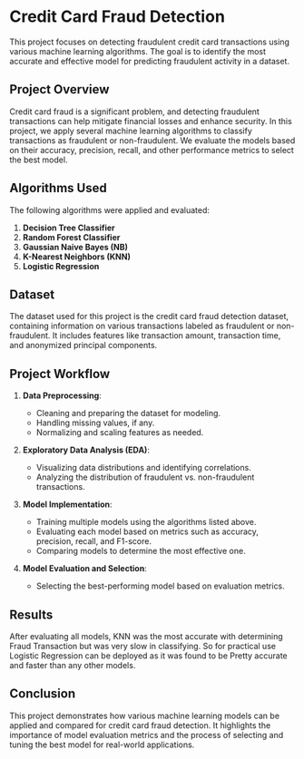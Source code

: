 # Credit Card Fraud Detection

This project focuses on detecting fraudulent credit card transactions using various machine learning algorithms. The goal is to identify the most accurate and effective model for predicting fraudulent activity in a dataset.

## Project Overview

Credit card fraud is a significant problem, and detecting fraudulent transactions can help mitigate financial losses and enhance security. In this project, we apply several machine learning algorithms to classify transactions as fraudulent or non-fraudulent. We evaluate the models based on their accuracy, precision, recall, and other performance metrics to select the best model.

## Algorithms Used

The following algorithms were applied and evaluated:

1. **Decision Tree Classifier**
2. **Random Forest Classifier**
3. **Gaussian Naive Bayes (NB)**
4. **K-Nearest Neighbors (KNN)**
5. **Logistic Regression**

## Dataset

The dataset used for this project is the credit card fraud detection dataset, containing information on various transactions labeled as fraudulent or non-fraudulent. It includes features like transaction amount, transaction time, and anonymized principal components.

## Project Workflow

1. **Data Preprocessing**: 
   - Cleaning and preparing the dataset for modeling.
   - Handling missing values, if any.
   - Normalizing and scaling features as needed.

2. **Exploratory Data Analysis (EDA)**:
   - Visualizing data distributions and identifying correlations.
   - Analyzing the distribution of fraudulent vs. non-fraudulent transactions.

3. **Model Implementation**:
   - Training multiple models using the algorithms listed above.
   - Evaluating each model based on metrics such as accuracy, precision, recall, and F1-score.
   - Comparing models to determine the most effective one.

4. **Model Evaluation and Selection**:
   - Selecting the best-performing model based on evaluation metrics.

## Results

After evaluating all models, KNN was the most accurate with determining Fraud Transaction but was very slow in classifying. So for practical use Logistic Regression can be deployed as it was found to be Pretty accurate and faster than any other models.

## Conclusion

This project demonstrates how various machine learning models can be applied and compared for credit card fraud detection. It highlights the importance of model evaluation metrics and the process of selecting and tuning the best model for real-world applications.


